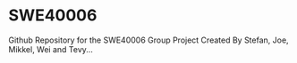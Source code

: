 # SWE40006
Github Repository for the SWE40006 Group Project
Created By Stefan, Joe, Mikkel, Wei and Tevy...
